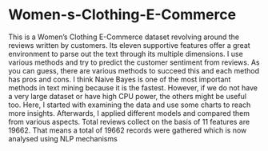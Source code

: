 # Women-s-Clothing-E-Commerce
This is a Women’s Clothing E-Commerce dataset revolving around the reviews written by customers. Its eleven supportive features offer a great environment to parse out the text through its multiple dimensions. I use various methods and try to predict the customer sentiment from reviews. As you can guess, there are various methods to succeed this and each method has pros and cons. I think Naive Bayes is one of the most important methods in text mining because it is the fastest. However, if we do not have a very large dataset or have high CPU power, the others might be useful too. Here, I started with examining the data and use some charts to reach more insights. Afterwards, I applied different models and compared them from various aspects. Total reviews collect on the basis of 11 features are 19662. That means a total of 19662 records were gathered which is now analysed using NLP mechanisms
